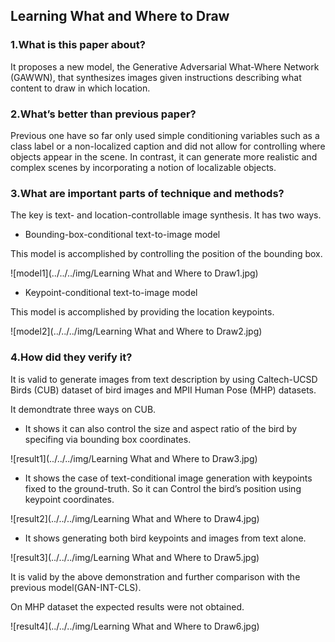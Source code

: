 ## Learning What and Where to Draw

### 1.What is this paper about?

It proposes a new model, the Generative Adversarial What-Where Network (GAWWN), that synthesizes images given instructions describing what content to draw in which location.

### 2.What’s better than previous paper?

Previous one have so far only used simple conditioning variables such as a class label or a non-localized caption and did not allow for controlling where objects appear in the scene. In contrast, it can generate more realistic and complex scenes by incorporating a notion of localizable objects. 

### 3.What are important parts of technique and methods?

The key is text- and location-controllable image synthesis.
It has two ways.

- Bounding-box-conditional text-to-image model

This model is accomplished by controlling the position of the bounding box.

![model1](../../../img/Learning What and Where to Draw1.jpg) 

- Keypoint-conditional text-to-image model

This model is accomplished by providing the location keypoints.

![model2](../../../img/Learning What and Where to Draw2.jpg) 

### 4.How did they verify it?

It is valid to generate images from text description by using Caltech-UCSD Birds (CUB) dataset of bird images and MPII Human Pose (MHP) datasets.

It demondtrate three ways on CUB.
- It shows it can also control the size and aspect ratio of the bird by specifing via bounding box coordinates.

![result1](../../../img/Learning What and Where to Draw3.jpg) 

- It shows the case of text-conditional image generation with keypoints fixed to the ground-truth. So it can Control the bird’s position using keypoint coordinates.

![result2](../../../img/Learning What and Where to Draw4.jpg) 

- It shows generating both bird keypoints and images from text alone.

![result3](../../../img/Learning What and Where to Draw5.jpg) 

It is valid by the above demonstration and further comparison with the previous model(GAN-INT-CLS).

On MHP dataset the expected results were not obtained.

![result4](../../../img/Learning What and Where to Draw6.jpg) 